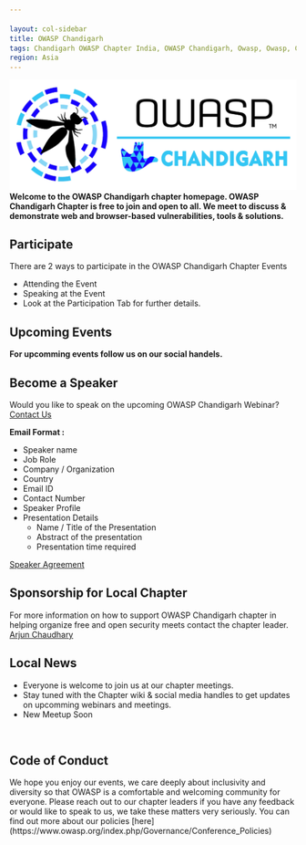 ```yaml
---

layout: col-sidebar
title: OWASP Chandigarh
tags: Chandigarh OWASP Chapter India, OWASP Chandigarh, Owasp, Owasp, Chandigarh,Owasp chapter
region: Asia
---
```


![OWASP Chandigarh Logo](/assets/images/final.jpeg)<br>
<b>Welcome to the OWASP Chandigarh chapter homepage. OWASP Chandigarh Chapter is free to join and open to all. We meet to discuss & demonstrate web and browser-based vulnerabilities, tools & solutions.</b>

## Participate
There are 2 ways to participate in the OWASP Chandigarh Chapter Events
* Attending the Event
* Speaking at the Event 
* Look at the Participation Tab for further details.

## Upcoming Events<br>

<b>For upcomming events follow us on our social handels.</b> 

## Become a Speaker<br>
Would you like to speak on the upcoming OWASP Chandigarh Webinar? [Contact Us](mailto:arjun.chaudhary@owasp.org)

**Email Format :**

- Speaker name
- Job Role
- Company / Organization
- Country
- Email ID
- Contact Number
- Speaker Profile
- Presentation Details
    - Name / Title of the Presentation
    - Abstract of the presentation
    - Presentation time required
    
[Speaker Agreement](https://owasp.org/www-policy/legal/speaker-agreement)

## Sponsorship for Local Chapter
For more information on how to support OWASP Chandigarh chapter in helping organize free and open security meets contact the chapter leader.
[Arjun Chaudhary](mailto:arjun.chaudhary@owasp.org)

## Local News
- Everyone is welcome to join us at our chapter meetings.
- Stay tuned with the Chapter wiki & social media handles to get updates on upcomming webinars and meetings.
- New Meetup Soon
<br>
<h2>Code of Conduct</h2>
We hope you enjoy our events, we care deeply about inclusivity and diversity so that OWASP is a comfortable and welcoming community for everyone. Please reach out to our chapter leaders if you have any feedback or would like to speak to us, we take these matters very seriously. You can find out more about our policies [here](https://www.owasp.org/index.php/Governance/Conference_Policies)

